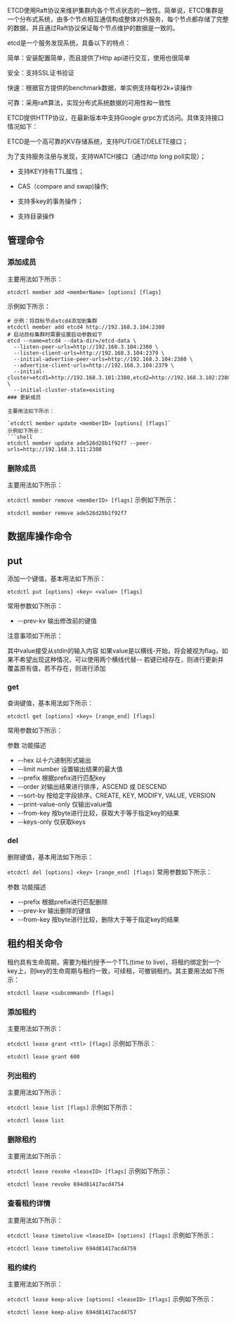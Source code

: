 ETCD使⽤Raft协议来维护集群内各个节点状态的⼀致性。简单说，ETCD集群是⼀个分布式系统，由多个节点相互通信构成整体对外服务，每个节点都存储了完整的数据，并且通过Raft协议保证每个节点维护的数据是⼀致的。

etcd是一个服务发现系统，具备以下的特点：

简单：安装配置简单，而且提供了Http api进行交互，使用也很简单

安全：支持SSL证书验证

快速：根据官方提供的benchmark数据，单实例支持每秒2k+读操作

可靠：采用raft算法，实现分布式系统数据的可用性和一致性

ETCD提供HTTP协议，在最新版本中支持Google grpc方式访问。具体支持接口情况如下：

ETCD是一个高可靠的KV存储系统，支持PUT/GET/DELETE接口；

为了支持服务注册与发现，支持WATCH接口（通过http long poll实现）；

- 支持KEY持有TTL属性；

- CAS（compare and swap)操作;

- 支持多key的事务操作；

- 支持目录操作

## 管理命令

### 添加成员
主要用法如下所示：

`etcdctl member add <memberName> [options] [flags]`

示例如下所示：
```shell
# 示例：将目标节点etcd4添加到集群
etcdctl member add etcd4 http://192.168.3.104:2380
# 启动目标集群时需要设置启动参数如下
etcd --name=etcd4 --data-dir=/etcd-data \
  --listen-peer-urls=http://192.168.3.104:2380 \
  --listen-client-urls=http://192.168.3.104:2379 \
  --initial-advertise-peer-urls=http://192.168.3.104:2380 \
  --advertise-client-urls=http://192.168.3.104:2379 \
  --initial-cluster=etcd1=http://192.168.3.101:2380,etcd2=http://192.168.3.102:2380,etcd3=http://192.168.3.103:2380,etcd4=http://192.168.3.104:2380 \
  --initial-cluster-state=existing
### 更新成员

主要用法如下所示：

`etcdctl member update <memberID> [options] [flags]`
示例如下所示：
```shell
etcdctl member update ade526d28b1f92f7 --peer-urls=http://192.168.3.111:2380
```
### 删除成员
主要用法如下所示：

`etcdctl member remove <memberID> [flags]`
示例如下所示：
```shell
etcdctl member remove ade526d28b1f92f7
```

## 数据库操作命令
## put
添加一个键值，基本用法如下所示：

`etcdctl put [options] <key> <value> [flags]`

常用参数如下所示：
- --prev-kv	输出修改前的键值

注意事项如下所示：

其中value接受从stdin的输入内容
如果value是以横线-开始，将会被视为flag，如果不希望出现这种情况，可以使用两个横线代替--
若键已经存在，则进行更新并覆盖原有值，若不存在，则进行添加

### get
查询键值，基本用法如下所示：

`etcdctl get [options] <key> [range_end] [flags]`

常用参数如下所示：

参数	功能描述
- --hex	以十六进制形式输出
- --limit number	设置输出结果的最大值
- --prefix	根据prefix进行匹配key
- --order	对输出结果进行排序，ASCEND 或 DESCEND
- --sort-by	按给定字段排序，CREATE, KEY, MODIFY, VALUE, VERSION
- --print-value-only	仅输出value值
- --from-key	按byte进行比较，获取大于等于指定key的结果
- --keys-only	仅获取keys

### del
删除键值，基本用法如下所示：

`etcdctl del [options] <key> [range_end] [flags]`
常用参数如下所示：

参数	功能描述
- --prefix	根据prefix进行匹配删除
- --prev-kv	输出删除的键值
- --from-key	按byte进行比较，删除大于等于指定key的结果

## 租约相关命令

租约具有生命周期，需要为租约授予一个TTL(time to live)，将租约绑定到一个key上，则key的生命周期与租约一致，可续租，可撤销租约。其主要用法如下所示：

`etcdctl lease <subcommand> [flags]`

### 添加租约
主要用法如下所示：

`etcdctl lease grant <ttl> [flags]`
示例如下所示：

`etcdctl lease grant 600`

### 列出租约
主要用法如下所示：

`etcdctl lease list [flags]`
示例如下所示：

`etcdctl lease list`
### 删除租约
主要用法如下所示：

`etcdctl lease revoke <leaseID> [flags]`
示例如下所示：

`etcdctl lease revoke 694d81417acd4754`
### 查看租约详情
主要用法如下所示：

`etcdctl lease timetolive <leaseID> [options] [flags]`
示例如下所示：

`etcdctl lease timetolive 694d81417acd4759`
### 租约续约
主要用法如下所示：

`etcdctl lease keep-alive [options] <leaseID> [flags]`
示例如下所示：

`etcdctl lease keep-alive 694d81417acd4757`
